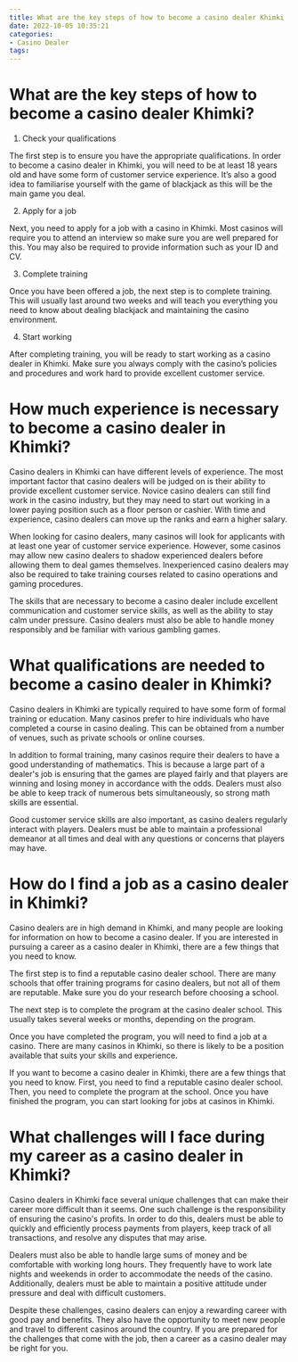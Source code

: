 ```yaml
---
title: What are the key steps of how to become a casino dealer Khimki
date: 2022-10-05 10:35:21
categories:
- Casino Dealer
tags:
---
```



#  What are the key steps of how to become a casino dealer Khimki?

1. Check your qualifications

The first step is to ensure you have the appropriate qualifications. In order to become a casino dealer in Khimki, you will need to be at least 18 years old and have some form of customer service experience. It’s also a good idea to familiarise yourself with the game of blackjack as this will be the main game you deal.

2. Apply for a job

Next, you need to apply for a job with a casino in Khimki. Most casinos will require you to attend an interview so make sure you are well prepared for this. You may also be required to provide information such as your ID and CV.

3. Complete training

Once you have been offered a job, the next step is to complete training. This will usually last around two weeks and will teach you everything you need to know about dealing blackjack and maintaining the casino environment.

4. Start working

After completing training, you will be ready to start working as a casino dealer in Khimki. Make sure you always comply with the casino’s policies and procedures and work hard to provide excellent customer service.

#  How much experience is necessary to become a casino dealer in Khimki?

Casino dealers in Khimki can have different levels of experience. The most important factor that casino dealers will be judged on is their ability to provide excellent customer service. Novice casino dealers can still find work in the casino industry, but they may need to start out working in a lower paying position such as a floor person or cashier. With time and experience, casino dealers can move up the ranks and earn a higher salary.

When looking for casino dealers, many casinos will look for applicants with at least one year of customer service experience. However, some casinos may allow new casino dealers to shadow experienced dealers before allowing them to deal games themselves. Inexperienced casino dealers may also be required to take training courses related to casino operations and gaming procedures.

The skills that are necessary to become a casino dealer include excellent communication and customer service skills, as well as the ability to stay calm under pressure. Casino dealers must also be able to handle money responsibly and be familiar with various gambling games.

#  What qualifications are needed to become a casino dealer in Khimki?

Casino dealers in Khimki are typically required to have some form of formal training or education. Many casinos prefer to hire individuals who have completed a course in casino dealing. This can be obtained from a number of venues, such as private schools or online courses.

In addition to formal training, many casinos require their dealers to have a good understanding of mathematics. This is because a large part of a dealer's job is ensuring that the games are played fairly and that players are winning and losing money in accordance with the odds. Dealers must also be able to keep track of numerous bets simultaneously, so strong math skills are essential.

Good customer service skills are also important, as casino dealers regularly interact with players. Dealers must be able to maintain a professional demeanor at all times and deal with any questions or concerns that players may have.

#  How do I find a job as a casino dealer in Khimki?

Casino dealers are in high demand in Khimki, and many people are looking for information on how to become a casino dealer. If you are interested in pursuing a career as a casino dealer in Khimki, there are a few things that you need to know.

The first step is to find a reputable casino dealer school. There are many schools that offer training programs for casino dealers, but not all of them are reputable. Make sure you do your research before choosing a school.

The next step is to complete the program at the casino dealer school. This usually takes several weeks or months, depending on the program.

Once you have completed the program, you will need to find a job at a casino. There are many casinos in Khimki, so there is likely to be a position available that suits your skills and experience.

If you want to become a casino dealer in Khimki, there are a few things that you need to know. First, you need to find a reputable casino dealer school. Then, you need to complete the program at the school. Once you have finished the program, you can start looking for jobs at casinos in Khimki.

#  What challenges will I face during my career as a casino dealer in Khimki?

Casino dealers in Khimki face several unique challenges that can make their career more difficult than it seems. One such challenge is the responsibility of ensuring the casino's profits. In order to do this, dealers must be able to quickly and efficiently process payments from players, keep track of all transactions, and resolve any disputes that may arise.

Dealers must also be able to handle large sums of money and be comfortable with working long hours. They frequently have to work late nights and weekends in order to accommodate the needs of the casino. Additionally, dealers must be able to maintain a positive attitude under pressure and deal with difficult customers.

Despite these challenges, casino dealers can enjoy a rewarding career with good pay and benefits. They also have the opportunity to meet new people and travel to different casinos around the country. If you are prepared for the challenges that come with the job, then a career as a casino dealer may be right for you.